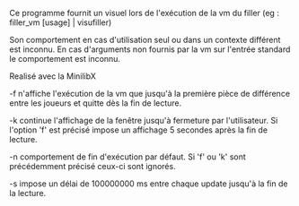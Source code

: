 Ce programme fournit un visuel lors de l'exécution de la vm du filler (eg : filler_vm [usage] | visufiller)

Son comportement en cas d'utilisation seul ou dans un contexte différent est inconnu.
En cas d'arguments non fournis par la vm sur l'entrée standard le comportement est inconnu.

Realisé avec la MinilibX

-f n'affiche l'exécution de la vm que jusqu'à la première pièce de différence entre les joueurs et quitte dès la fin de lecture.

-k continue l'affichage de la fenêtre jusqu'à fermeture par l'utilisateur. Si l'option 'f' est précisé impose un affichage 5 secondes après la fin de lecture.

-n comportement de fin d'exécution par défaut. Si 'f' ou 'k' sont précédemment précisé ceux-ci sont ignorés.

-s impose un délai de 100000000 ms entre chaque update jusqu'à la fin de la lecture.
